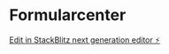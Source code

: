 # Formularcenter

[Edit in StackBlitz next generation editor ⚡️](https://stackblitz.com/~/github.com/lion306/Formularcenter)